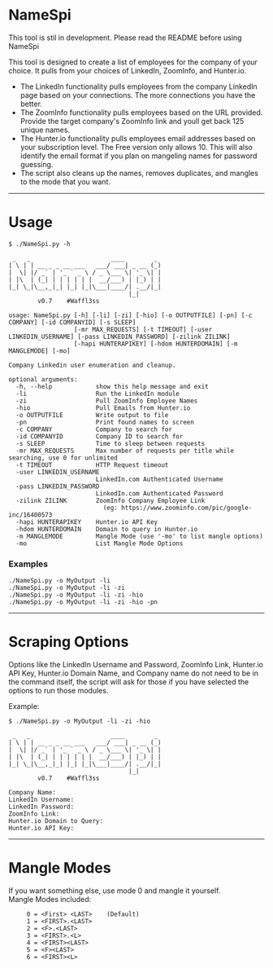 # NameSpi

This tool is stil in development. Please read the README before using NameSpi

This tool is designed to create a list of employees for the company of your choice. It pulls from your choices of LinkedIn, ZoomInfo, and Hunter.io.
- The LinkedIn functionality pulls employees from the company LinkedIn page based on your connections. The more connections you have the better.
- The ZoomInfo functionality pulls employees based on the URL provided. Provide the target company's ZoomInfo link and youll get back 125 unique names.
- The Hunter.io functionality pulls employees email addresses based on your subscription level. The Free version only allows 10. This will also identify the email format if you plan on mangeling names for password guessing.
- The script also cleans up the names, removes duplicates, and mangles to the mode that you want.

------------------------------------------------------------------------------------
# Usage

```
$ ./NameSpi.py -h

 _   _                      ____        _
| \ | | __ _ _ __ ___   ___/ ___| _ __ (_)
|  \| |/ _` | '_ ` _ \ / _ \___ \| '_ \| |
| |\  | (_| | | | | | |  __/___) | |_) | |
|_| \_|\__,_|_| |_| |_|\___|____/| .__/|_|
                                 |_|
        v0.7    #Waffl3ss

usage: NameSpi.py [-h] [-li] [-zi] [-hio] [-o OUTPUTFILE] [-pn] [-c COMPANY] [-id COMPANYID] [-s SLEEP]
                  [-mr MAX_REQUESTS] [-t TIMEOUT] [-user LINKEDIN_USERNAME] [-pass LINKEDIN_PASSWORD] [-zilink ZILINK]
                  [-hapi HUNTERAPIKEY] [-hdom HUNTERDOMAIN] [-m MANGLEMODE] [-mo]

Company Linkedin user enumeration and cleanup.

optional arguments:
  -h, --help            show this help message and exit
  -li                   Run the LinkedIn module
  -zi                   Pull ZoomInfo Employee Names
  -hio                  Pull Emails from Hunter.io
  -o OUTPUTFILE         Write output to file
  -pn                   Print found names to screen
  -c COMPANY            Company to search for
  -id COMPANYID         Company ID to search for
  -s SLEEP              Time to sleep between requests
  -mr MAX_REQUESTS      Max number of requests per title while searching, use 0 for unlimited
  -t TIMEOUT            HTTP Request timeout
  -user LINKEDIN_USERNAME
                        LinkedIn.com Authenticated Username
  -pass LINKEDIN_PASSWORD
                        LinkedIn.com Authenticated Password
  -zilink ZILINK        ZoomInfo Company Employee Link
                          (eg: https://www.zoominfo.com/pic/google-inc/16400573
  -hapi HUNTERAPIKEY    Hunter.io API Key
  -hdom HUNTERDOMAIN    Domain to query in Hunter.io
  -m MANGLEMODE         Mangle Mode (use '-mo' to list mangle options)
  -mo                   List Mangle Mode Options
```
### Examples

```
./NameSpi.py -o MyOutput -li
./NameSpi.py -o MyOutput -li -zi
./NameSpi.py -o MyOutput -li -zi -hio
./NameSpi.py -o MyOutput -li -zi -hio -pn
```

------------------------------------------------------------------------------------
# Scraping Options

Options like the LinkedIn Username and Password, ZoomInfo Link, Hunter.io API Key, Hunter.io Domain Name, and Company name do not need to be in the command itself, the script will ask for those if you have selected the options to run those modules.

Example:
```
$ ./NameSpi.py -o MyOutput -li -zi -hio

 _   _                      ____        _
| \ | | __ _ _ __ ___   ___/ ___| _ __ (_)
|  \| |/ _` | '_ ` _ \ / _ \___ \| '_ \| |
| |\  | (_| | | | | | |  __/___) | |_) | |
|_| \_|\__,_|_| |_| |_|\___|____/| .__/|_|
                                 |_|
        v0.7    #Waffl3ss

Company Name:
LinkedIn Username:
LinkedIn Password:
ZoomInfo Link:
Hunter.io Domain to Query:
Hunter.io API Key:
```

------------------------------------------------------------------------------------
# Mangle Modes

If you want something else, use mode 0 and mangle it yourself.  
Mangle Modes included:
```
     0 = <First> <LAST>    (Default)
     1 = <FIRST>.<LAST>
     2 = <F>.<LAST>
     3 = <FIRST>.<L>
     4 = <FIRST><LAST>
     5 = <F><LAST>
     6 = <FIRST><L>
```

